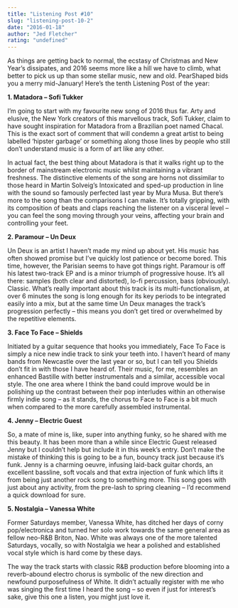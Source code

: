 ```yaml
---
title: "Listening Post #10"
slug: "listening-post-10-2"
date: "2016-01-18"
author: "Jed Fletcher"
rating: "undefined"
---
```


As things are getting back to normal, the ecstasy of Christmas and New Year’s dissipates, and 2016 seems more like a hill we have to climb, what better to pick us up than some stellar music, new and old. PearShaped bids you a merry mid-January! Here’s the tenth Listening Post of the year:

**1\. Matadora – Sofi Tukker**

I’m going to start with my favourite new song of 2016 thus far. Arty and elusive, the New York creators of this marvellous track, Sofi Tukker, claim to have sought inspiration for Matadora from a Brazilian poet named Chacal. This is the exact sort of comment that will condemn a great artist to being labelled ‘hipster garbage’ or something along those lines by people who still don’t understand music is a form of art like any other.

In actual fact, the best thing about Matadora is that it walks right up to the border of mainstream electronic music whilst maintaining a vibrant freshness. The distinctive elements of the song are horns not dissimilar to those heard in Martin Solveig’s Intoxicated and sped-up production in line with the sound so famously perfected last year by Mura Musa. But there’s more to the song than the comparisons I can make. It’s totally gripping, with its composition of beats and claps reaching the listener on a visceral level – you can feel the song moving through your veins, affecting your brain and controlling your feet.

**2\. Paramour – Un Deux**

Un Deux is an artist I haven’t made my mind up about yet. His music has often showed promise but I’ve quickly lost patience or become bored. This time, however, the Parisian seems to have got things right. Paramour is off his latest two-track EP and is a minor triumph of progressive house. It’s all there: samples (both clear and distorted), lo-fi percussion, bass (obviously). Classic. What’s really important about this track is its multi-functionalism, at over 6 minutes the song is long enough for its key periods to be integrated easily into a mix, but at the same time Un Deux manages the track’s progression perfectly – this means you don’t get tired or overwhelmed by the repetitive elements.

**3\. Face To Face – Shields**

Initiated by a guitar sequence that hooks you immediately, Face To Face is simply a nice new indie track to sink your teeth into. I haven’t heard of many bands from Newcastle over the last year or so, but I can tell you Shields don’t fit in with those I have heard of. Their music, for me, resembles an enhanced Bastille with better instrumentals and a similar, accessible vocal style. The one area where I think the band could improve would be in polishing up the contrast between their pop interludes within an otherwise firmly indie song – as it stands, the chorus to Face to Face is a bit much when compared to the more carefully assembled instrumental.

**4\. Jenny – Electric Guest**

So, a mate of mine is, like, super into anything funky, so he shared with me this beauty. It has been more than a while since Electric Guest released Jenny but I couldn’t help but include it in this week’s entry. Don’t make the mistake of thinking this is going to be a fun, bouncy track just because it’s funk. Jenny is a charming oeuvre, infusing laid-back guitar chords, an excellent bassline, soft vocals and that extra injection of funk which lifts it from being just another rock song to something more. This song goes with just about any activity, from the pre-lash to spring cleaning – I’d recommend a quick download for sure.

**5\. Nostalgia – Vanessa White**

Former Saturdays member, Vanessa White, has ditched her days of corny pop/electronica and turned her solo work towards the same general area as fellow neo-R&B Briton, Nao. White was always one of the more talented Saturdays, vocally, so with Nostalgia we hear a polished and established vocal style which is hard come by these days.

The way the track starts with classic R&B production before blooming into a reverb-abound electro chorus is symbolic of the new direction and newfound purposefulness of White. It didn’t actually register with me who was singing the first time I heard the song – so even if just for interest’s sake, give this one a listen, you might just love it.
